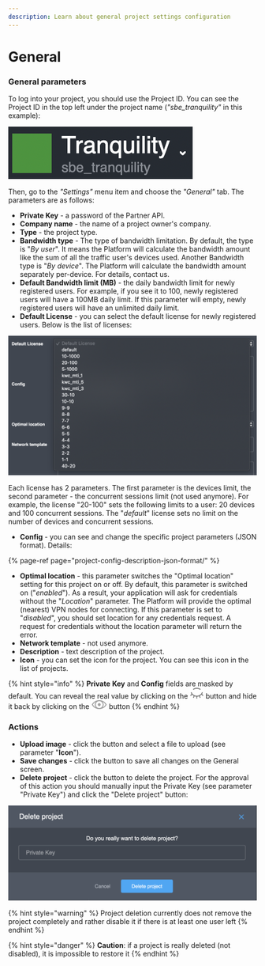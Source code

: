 ```yaml
---
description: Learn about general project settings configuration
---
```


# General

### General parameters

To log into your project, you should use the Project ID. You can see the Project ID in the top left under the project name \(_"sbe\_tranquility"_ in this example\):

![Project ID example](../../../.gitbook/assets/screenshot-2021-06-01-at-19.00.13.png)

Then, go to the _"Settings"_ menu item and choose the _"General"_ tab. The parameters are as follows:

* **Private Key** - a password of the Partner API.
* **Company name** - the name of a project owner's company.
* **Type** - the project type. 
* **Bandwidth type** - The type of bandwidth limitation. By default, the type is "_By user_". It means the Platform will calculate the bandwidth amount like the sum of all the traffic user's devices used. Another Bandwidth type is "_By device_". The Platform will calculate the bandwidth amount separately per-device. For details, contact us.
* **Default Bandwidth limit \(MB\)** -  the daily bandwidth limit for newly registered users. For example, if you see it to 100, newly registered users will have a 100MB daily limit. If this parameter will empty, newly registered users will have an unlimited daily limit.
* **Default License** - you can select the default license for newly registered users. Below is the list of licenses:  

![Default license dropdown](../../../.gitbook/assets/list_licenses.png)

Each license has 2 parameters. The first parameter is the devices limit, the second parameter - the concurrent sessions limit \(not used anymore\). For example, the license "20-100" sets the following limits to a user: 20 devices and 100 concurrent sessions. The "_default_" license sets no limit on the number of devices and concurrent sessions.

* **Config** - you can see and change the specific project parameters \(JSON format\). Details:

{% page-ref page="project-config-description-json-format/" %}

* **Optimal location** - this parameter switches the "Optimal location" setting for this project on or off. By default, this parameter is switched on \("_enabled_"\). As a result, your application will ask for credentials without the "_Location_" parameter. The Platform will provide the optimal \(nearest\) VPN nodes for connecting. If this parameter is set to "_disabled_", you should set location for any credentials request. A request for credentials without the location parameter will return the error.
* **Network template** - not used anymore.
* **Description** - text description of the project. 
* **Icon** - you can set the icon for the project. You can see this icon in the list of projects.

{% hint style="info" %}
**Private** **Key** and **Config** fields are masked by default. You can reveal the real value by clicking on the ![](../../../.gitbook/assets/closed-eye.svg) button and hide it back by clicking on the ![](../../../.gitbook/assets/opened-eye.svg) button
{% endhint %}

### Actions

* **Upload image** - click the button and select a file to upload \(see parameter "**Icon**"\).
* **Save changes** - click the button to save all changes on the General screen.
* **Delete project** - click the button to delete the project. For the approval of this action you should manually input the Private Key \(see parameter "Private Key"\) and click the "Delete project" button:

![Delete project dialog](../../../.gitbook/assets/delete-project.png)

{% hint style="warning" %}
Project deletion currently does not remove the project completely and rather disable it if there is at least one user left
{% endhint %}

{% hint style="danger" %}
**Caution**: if a project is really deleted \(not disabled\), it is impossible to restore it
{% endhint %}

